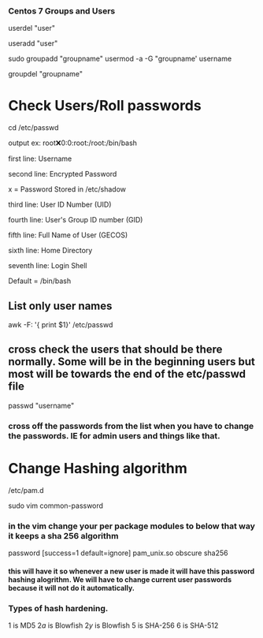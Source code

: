 ### Centos 7 Groups and Users
userdel "user" 

useradd "user" 


sudo groupadd "groupname"
usermod -a -G "groupname' username

groupdel "groupname"


# Check Users/Roll passwords
cd /etc/passwd

output ex: root:x:0:0:root:/root:/bin/bash

first line: Username

second line: Encrypted Password

x = Password Stored in /etc/shadow

third line: User ID Number (UID)

fourth line: User's Group ID number (GID)

fifth line: Full Name of User (GECOS)

sixth line: Home Directory

seventh line: Login Shell

Default = /bin/bash
## List only user names
awk -F: '{ print $1}' /etc/passwd
## cross check the users that should be there normally. Some will be in the beginning users but most will be towards the end of the etc/passwd file
passwd "username" 
### cross off the passwords from the list when you have to change the passwords. IE for admin users and things like that. 


# Change Hashing algorithm
/etc/pam.d

sudo vim common-password
### in the vim change your per package modules to below that way it keeps a sha 256 algorithm
password  [success=1 default=ignore] pam_unix.so obscure sha256
#### this will have it so whenever a new user is made it will have this password hashing alogrithm. We will have to change current user passwords because it will not do it automatically. 

### Types of hash hardening. 
$1$ is MD5
$2a$ is Blowfish
$2y$ is Blowfish
$5$ is SHA-256
$6$ is SHA-512

